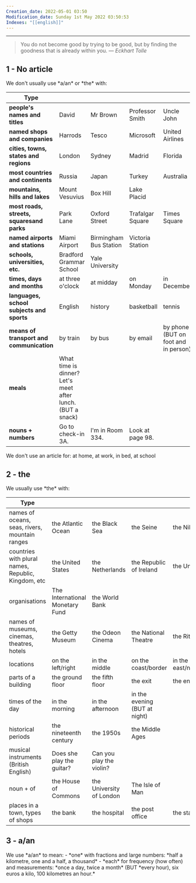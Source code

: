 ```yaml
---
Creation_date: 2022-05-01 03:50
Modification_date: Sunday 1st May 2022 03:50:53
Indexes: "[[english]]"
---
```


----


> You do not become good by trying to be good, but by finding the goodness that is already within you.
> — <cite>Eckhart Tolle</cite>


<h2>1 - No article</h2>
We don't usually use *a/an* or *the* with:

| Type                                  |                                                            |                        |                  |                                      | 
| ------------------------------------- | ---------------------------------------------------------- | ---------------------- | ---------------- | ------------------------------------ | 
| **people's names and titles**             | David                                                      | Mr Brown               | Professor Smith  | Uncle John                           |
| **named shops and companies**             | Harrods                                                    | Tesco                  | Microsoft        | United Airlines                      |
| **cities, towns, states and regions**     | London                                                     | Sydney                 | Madrid           | Florida                              |
| **most countries and continents**         | Russia                                                     | Japan                  | Turkey           | Australia                            |
| **mountains, hills and lakes**            | Mount Vesuvius                                             | Box Hill               | Lake Placid      |                                      |
| **most roads, streets, squaresand parks** | Park Lane                                                  | Oxford Street          | Trafalgar Square | Times Square                         |
| **named airports and stations**           | Miami Airport                                              | Birmingham Bus Station | Victoria Station |                                      |
| **schools, universities, etc.**           | Bradford Grammar School                                    | Yale University        |                  |                                      |
| **times, days and months**                | at three o'clock                                           | at midday              | on Monday        | in December                          |
| **languages, school subjects and sports** | English                                                    | history                | basketball       | tennis                               |
| **means of transport and communication**  | by train                                                   | by bus                 | by email         | by phone (BUT on foot and in person) |
| **meals**                                 | What time is dinner? Let's meet after lunch. (BUT a snack) |                        |                  |                                      |
| **nouns + numbers**                       | Go to check-in 3A.                                         | I'm in Room 334.       | Look at page 98.                 |                                      |

We don't use an article for: at home, at work, in bed, at school
<h2>2 - the</h2>
We usually use *the* with:

| Type                                                |                                 |                          |                               |                              |
| --------------------------------------------------- | ------------------------------- | ------------------------ | ----------------------------- | ---------------------------- |
| names of oceans, seas, rivers, mountain ranges      | the Atlantic Ocean              | the Black Sea            | the Seine                     | the Nile                     |
| countries with plural names, Republic, Kingdom, etc | the United States               | the Netherlands          | the Republic of Ireland       | the United Kingdom           |
| organisations                                       | The International Monetary Fund | the World Bank           |                               |                              |
| names of museums, cinemas, theatres, hotels         | the Getty Museum                | the Odeon Cinema         | the National Theatre          | the Ritz Hotel               |
| locations                                           | on the left/right               | in the middle            | on the coast/border           | in the east/north/south/west |
| parts of a building                                 | the ground floor                | the fifth floor          | the exit                      | the entrance                 |
| times of the day                                    | in the morning                  | in the afternoon         | in the evening (BUT at night) |                              |
| historical periods                                  | the nineteenth century          | the 1950s                | the Middle Ages               |                              |
| musical instruments (British English)               | Does she play the guitar?       | Can you play the violin? |                               |                              |
| noun + of                                           | the House of Commons            | the University of London | The Isle of Man               |                              |
| places in a town, types of shops                    | the bank                        | the hospital             | the post office               | the station                  |                                                    |                                 |                          |                               |                              |
<h2>3 - a/an</h2>
We use *a/an* to mean:
- *one* with fractions and large numbers: *half a kilometre, one and a half, a thousand*
- *each* for frequency (how often) and measurements: *once a day, twice a month* (BUT *every
hour), six euros a kilo, 100 kilometres an hour.*